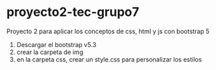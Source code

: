 # proyecto2-tec-grupo7
Proyecto 2 para aplicar los conceptos de css, html y js con bootstrap 5
1. Descargar el bootstrap v5.3
2. crear la carpeta de img
3. en la carpeta css, crear un style.css para personalizar los estilos
